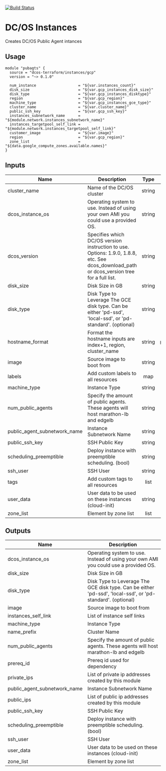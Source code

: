 [![Build Status](https://jenkins-terraform.mesosphere.com/service/dcos-terraform-jenkins/job/dcos-terraform/job/terraform-gcp-public-agents/job/master/badge/icon)](https://jenkins-terraform.mesosphere.com/service/dcos-terraform-jenkins/job/dcos-terraform/job/terraform-gcp-public-agents/job/master/)
# DC/OS Instances

Creates DC/OS Public Agent intances

## Usage

```hcl
module "pubagts" {
  source = "dcos-terraform/instances/gcp"
  version = "~> 0.1.0"

  num_instance                   = "${var.instances_count}"
  disk_size                      = "${var.gcp_instances_disk_size}"
  disk_type                      = "${var.gcp_instances_disktype}"
  region                         = "${var.gcp_region}"
  machine_type                   = "${var.gcp_instances_gce_type}"
  cluster_name                   = "${var.cluster_name}"
  public_ssh_key                 = "${var.gcp_ssh_key}"
  instances_subnetwork_name      = "${module.network.instances_subnetwork_name}"
  instances_targetpool_self_link = "${module.network.instances_targetpool_self_link}"
  customer_image                 = "${var.image}"
  region                         = "${var.gcp_region}"
  zone_list                      = "${data.google_compute_zones.available.names}"
}
```


## Inputs

| Name | Description | Type | Default | Required |
|------|-------------|:----:|:-----:|:-----:|
| cluster_name | Name of the DC/OS cluster | string | - | yes |
| dcos_instance_os | Operating system to use. Instead of using your own AMI you could use a provided OS. | string | `centos_7.4` | no |
| dcos_version | Specifies which DC/OS version instruction to use. Options: 1.9.0, 1.8.8, etc. See dcos_download_path or dcos_version tree for a full list. | string | - | yes |
| disk_size | Disk Size in GB | string | - | yes |
| disk_type | Disk Type to Leverage The GCE disk type. Can be either 'pd-ssd', 'local-ssd', or 'pd-standard'. (optional) | string | - | yes |
| hostname_format | Format the hostname inputs are index+1, region, cluster_name | string | `%[3]s-publicagent%[1]d-%[2]s` | no |
| image | Source image to boot from | string | - | yes |
| labels | Add custom labels to all resources | map | `<map>` | no |
| machine_type | Instance Type | string | - | yes |
| num_public_agents | Specify the amount of public agents. These agents will host marathon-lb and edgelb | string | - | yes |
| public_agent_subnetwork_name | Instance Subnetwork Name | string | - | yes |
| public_ssh_key | SSH Public Key | string | - | yes |
| scheduling_preemptible | Deploy instance with preemptible scheduling. (bool) | string | `false` | no |
| ssh_user | SSH User | string | - | yes |
| tags | Add custom tags to all resources | list | `<list>` | no |
| user_data | User data to be used on these instances (cloud-init) | string | `` | no |
| zone_list | Element by zone list | list | `<list>` | no |

## Outputs

| Name | Description |
|------|-------------|
| dcos_instance_os | Operating system to use. Instead of using your own AMI you could use a provided OS. |
| disk_size | Disk Size in GB |
| disk_type | Disk Type to Leverage The GCE disk type. Can be either 'pd-ssd', 'local-ssd', or 'pd-standard'. (optional) |
| image | Source image to boot from |
| instances_self_link | List of instance self links |
| machine_type | Instance Type |
| name_prefix | Cluster Name |
| num_public_agents | Specify the amount of public agents. These agents will host marathon-lb and edgelb |
| prereq_id | Prereq id used for dependency |
| private_ips | List of private ip addresses created by this module |
| public_agent_subnetwork_name | Instance Subnetwork Name |
| public_ips | List of public ip addresses created by this module |
| public_ssh_key | SSH Public Key |
| scheduling_preemptible | Deploy instance with preemptible scheduling. (bool) |
| ssh_user | SSH User |
| user_data | User data to be used on these instances (cloud-init) |
| zone_list | Element by zone list |

